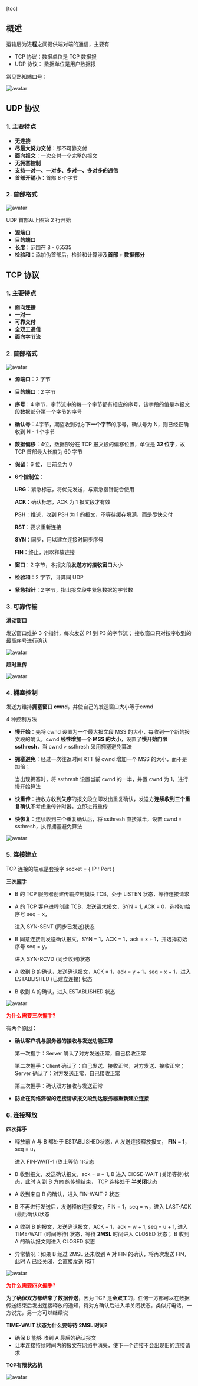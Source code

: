 [toc]



## 概述

运输层为**进程**之间提供端对端的通信，主要有

- TCP 协议：数据单位是 TCP 数据报
- UDP 协议： 数据单位是用户数据报

常见熟知端口号：

![avatar](img/常见熟知端口号.jpg)

## UDP 协议

### 1. 主要特点

- **无连接**
- **尽最大努力交付**：即不可靠交付
- **面向报文**：一次交付一个完整的报文
- **无拥塞控制**
- **支持一对一、一对多、多对一、多对多的通信**
- **首部开销小**：首部 8 个字节

### 2. 首部格式

![avatar](img/UDP首部格式.jpg)

UDP 首部从上图第 2 行开始

- **源端口**
- **目的端口**
- **长度**：范围在 8 - 65535
- **检验和**：添加伪首部后，检验和计算涉及**首部 + 数据部分**



## TCP 协议

### 1. 主要特点

- **面向连接**
- **一对一**
- **可靠交付**
- **全双工通信**
- **面向字节流**

### 2. 首部格式

![avatar](img/TCP首部格式.jpg)

- **源端口**：2 字节

- **目的端口**：2 字节

- **序号**：4 字节，字节流中的每一个字节都有相应的序号，该字段的值是本报文段数据部分第一个字节的序号

- **确认号**：4字节，期望收到对方**下一个字节**的序号，确认号为 N，则已经正确收到 N - 1 个字节

- **数据偏移**：4位，数据部分在 TCP 报文段的偏移位置，单位是 **32 位字**，故 TCP 首部最大长度为 60 字节

- **保留**：6 位， 目前全为 0

- **6个控制位**：

  **URG**：紧急标志，将优先发送，与紧急指针配合使用

  **ACK**：确认标志，ACK 为 1 报文段才有效

  **PSH**：推送，收到 PSH 为 1 的报文，不等待缓存填满，而是尽快交付

  **RST**：要求重新连接

  **SYN**：同步，用以建立连接时同步序号

  **FIN**：终止，用以释放连接

- **窗口**：2 字节，本报文段**发送方的接收窗口**大小

- **检验和**：2 字节，计算同 UDP

- **紧急指针**：2 字节，指出报文段中紧急数据的字节数



### 3. 可靠传输

**滑动窗口**

发送窗口维护 3 个指针，每次发送 P1 到 P3 的字节流； 接收窗口只对按序收到的最高序号进行确认

![avatar](img/滑动窗口.jpg)



**超时重传**

![avatar](img/TCP超时重传.jpg)



### 4. 拥塞控制

发送方维持**拥塞窗口 cwnd**，并使自己的发送窗口大小等于cwnd

4 种控制方法

- **慢开始**：先将 cwnd 设置为一个最大报文段 MSS 的大小，每收到一个新的报文段的确认，cwnd **线性增加一个 MSS 的大小**，设置了**慢开始门限 ssthresh**，当 cwnd > ssthresh 采用拥塞避免算法

- **拥塞避免**：经过一次往返时间 RTT 将 cwnd 增加一个 MSS 的大小，而不是加倍；

  当出现拥塞时，将 ssthresh 设置当前 cwnd 的一半，并置 cwnd 为 1，进行慢开始算法

- **快重传**：接收方收到**失序**的报文段立即发出重复确认，发送方**连续收到三个重复确认**不考虑重传计时器，立即进行重传

- **快恢复**：连续收到三个重复确认后，将 ssthresh 直接减半，设置 cwnd = ssthresh，执行拥塞避免算法

![avatar](img/TCP拥塞控制流程.jpg)





### 5. 连接建立

TCP 连接的端点是套接字 socket = { IP : Port }

**三次握手**

- B 的 TCP 服务器创建传输控制模块 TCB，处于 LISTEN 状态，等待连接请求

- A 的 TCP 客户进程创建 TCB，发送请求报文，SYN = 1, ACK = 0，选择初始序号 seq = x，

  进入 SYN-SENT (同步已发送)状态

- B 同意连接则发送确认报文，SYN = 1，ACK = 1，ack = x + 1，并选择初始序号 seq = y，

  进入 SYN-RCVD (同步收到)状态

- A 收到 B 的确认，发送确认报文，ACK = 1，ack = y + 1，seq = x + 1，进入 ESTABLISHED (已建立连接) 状态

- B 收到 A 的确认，进入 ESTABLISHED 状态

![avatar](img/TCP三次握手.jpg)

**<font color=red>为什么需要三次握手?</font>**

有两个原因：

- **确认客户机与服务器的接收与发送功能正常**

  第一次握手：Server 确认了对方发送正常，自己接收正常

  第二次握手：Client 确认了：自己发送、接收正常，对方发送、接收正常；Server 确认了：对方发送正常，自己接收正常

  第三次握手：确认双方接收与发送正常

- **防止在网络滞留的连接请求报文段到达服务器重新建立连接**

  

### 6. 连接释放

**四次挥手**

- 释放前 A 与 B 都处于 ESTABLISHED状态，A 发送连接释放报文， **FIN = 1**，seq = u，

  进入 FIN-WAIT-1 (终止等待 1)状态

- B 收到报文，发送确认报文，ack = u + 1, B 进入 ClOSE-WAIT (关闭等待)状态，此时 A 到 B 方向 的传输结束， TCP 连接处于 **半关闭**状态

- A 收到来自 B 的确认，进入 FIN-WAIT-2 状态

- B 不再进行发送后，发送释放连接报文，FIN = 1，seq = w，进入 LAST-ACK (最后确认)状态

- A 收到 B 的报文，发送确认报文，ACK = 1，ack = w + 1,  seq = u + 1, 进入 TIME-WAIT (时间等待) 状态，等待 **2MSL** 时间进入 CLOSED 状态； B 收到 A 的确认报文则进入 CLOSED 状态

- 异常情况：如果 B 经过 2MSL 还未收到 A 对 FIN 的确认，将再次发送 FIN，此时 A 已经关闭，会直接发送 RST

![avatar](img/TCP四次挥手.jpg)

**<font color=red>为什么需要四次握手?</font>**

**为了确保双方都结束了数据传送**，因为 TCP 是**全双工**的，任何一方都可以在数据传送结束后发出连接释放的通知，待对方确认后进入半关闭状态。类似打电话，一方说完，另一方可以继续说



**TIME-WAIT 状态为什么要等待 2MSL 时间?**

- 确保 B 能够 收到 A 最后的确认报文
- 让本连接持续时间内的报文在网络中消失，使下一个连接不会出现旧的连接请求



**TCP有限状态机**

![avatar](img/TCP状态机.jpg)